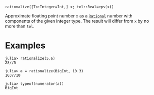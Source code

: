 ```
rationalize([T<:Integer=Int,] x; tol::Real=eps(x))
```

Approximate floating point number `x` as a [`Rational`](@ref) number with components of the given integer type. The result will differ from `x` by no more than `tol`.

# Examples

```jldoctest
julia> rationalize(5.6)
28//5

julia> a = rationalize(BigInt, 10.3)
103//10

julia> typeof(numerator(a))
BigInt
```

